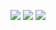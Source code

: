 ![](https://github-profile-summary-cards.vercel.app/api/cards/profile-details?username=rprimus&theme=github)
![](https://github-profile-summary-cards.vercel.app/api/cards/stats?username=rprimus&theme=github)
![](https://github-profile-summary-cards.vercel.app/api/cards/repos-per-language?username=rprimus&theme=github)
